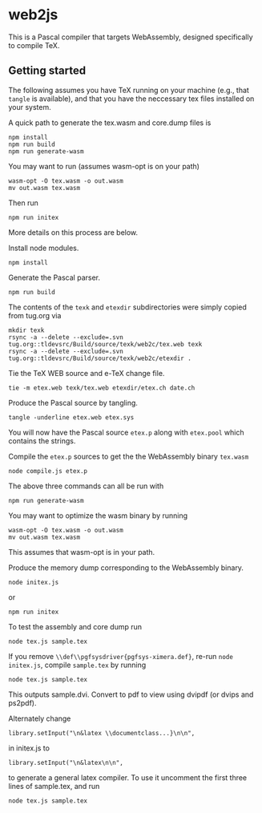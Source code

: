 # web2js

This is a Pascal compiler that targets WebAssembly, designed specifically to compile TeX.

## Getting started

The following assumes you have TeX running on your machine (e.g., that `tangle` is available),
and that you have the neccessary tex files installed on your system.

A quick path to generate the tex.wasm and core.dump files is
```
npm install
npm run build
npm run generate-wasm
```
You may want to run (assumes wasm-opt is on your path)
```
wasm-opt -O tex.wasm -o out.wasm
mv out.wasm tex.wasm
```
Then run
```
npm run initex
```

More details on this process are below.

Install node modules.
```
npm install
```

Generate the Pascal parser.
```
npm run build
```

The contents of the `texk` and `etexdir` subdirectories were simply copied from tug.org via
```
mkdir texk
rsync -a --delete --exclude=.svn tug.org::tldevsrc/Build/source/texk/web2c/tex.web texk
rsync -a --delete --exclude=.svn tug.org::tldevsrc/Build/source/texk/web2c/etexdir .
```

Tie the TeX WEB source and e-TeX change file.
```
tie -m etex.web texk/tex.web etexdir/etex.ch date.ch
```
Produce the Pascal source by tangling.
```
tangle -underline etex.web etex.sys
```
You will now have the Pascal source `etex.p` along with `etex.pool` which contains the strings.

Compile the `etex.p` sources to get the the WebAssembly binary `tex.wasm`
```
node compile.js etex.p
```

The above three commands can all be run with
```
npm run generate-wasm
```

You may want to optimize the wasm binary by running
```
wasm-opt -O tex.wasm -o out.wasm
mv out.wasm tex.wasm
```
This assumes that wasm-opt is in your path.

Produce the memory dump corresponding to the WebAssembly binary.
```
node initex.js
```
or
```
npm run initex
```

To test the assembly and core dump run
```
node tex.js sample.tex
```

If you remove `\\def\\pgfsysdriver{pgfsys-ximera.def}`, re-run `node initex.js`, compile `sample.tex` by running
```
node tex.js sample.tex
```
This outputs sample.dvi.  Convert to pdf to view using dvipdf (or dvips and ps2pdf).

Alternately change
```
library.setInput("\n&latex \\documentclass...}\n\n",
```
in initex.js to
```
library.setInput("\n&latex\n\n",
```
to generate a general latex compiler.  To use it uncomment the first three lines of sample.tex, and run
```
node tex.js sample.tex
```
